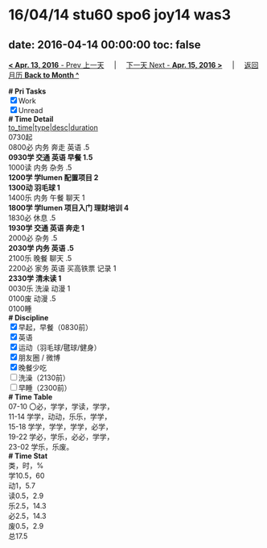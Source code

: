 # 16/04/14 stu60 spo6 joy14 was3

date: 2016-04-14 00:00:00
toc: false
---
[**< Apr. 13, 2016** - Prev 上一天](/lifelogs/2016/04/d13.html) &nbsp; &nbsp; | &nbsp; &nbsp; [下一天 Next - **Apr. 15, 2016 >**](/lifelogs/2016/04/d15.html) &nbsp; &nbsp; |  &nbsp; &nbsp; [返回月历 **Back to Month ^**](/lifelogs/2016/04/index.html)
<br/><div><b># Pri Tasks</b></div><div><input checked="true" type="checkbox"/>Work</div><div><input checked="true" type="checkbox"/>Unread</div><div><b># Time Detail</b></div><div><u>to_time|type|desc|duration</u></div><div>0730起</div><div>0800必 内务 奔走 英语 .5</div><div><b>0930学 交通 英语 早餐 1.5</b></div><div>1000读 内务 杂务 .5</div><div><b>1200学 学lumen 配置项目 2</b></div><div><b>1300动 羽毛球 1</b></div><div>1400乐 内务 午餐 聊天 1</div><div><b>1800学 学lumen 项目入门 理财培训 4</b></div><div>1830必 休息 .5</div><div><b>1930学 交通 英语 奔走 1</b></div><div>2000必 杂务 .5</div><div><b>2030学 内务 英语 .5</b></div><div>2100乐 晚餐 聊天 .5</div><div>2200必 家务 英语 买高铁票 记录 1</div><div><b>2330学 清未读 1</b></div><div>0030乐 洗澡 动漫 1</div><div>0100废 动漫 .5</div><div>0100睡</div><div><b># Discipline</b></div><div><input checked="true" type="checkbox"/>早起，早餐（0830前）</div><div><input checked="true" type="checkbox"/>英语</div><div><input checked="true" type="checkbox"/>运动（羽毛球/毽球/健身）</div><div><input checked="true" type="checkbox"/>朋友圈 / 微博</div><div><input checked="true" type="checkbox"/>晚餐少吃</div><div><input type="checkbox"/>洗澡（2130前）</div><div><input type="checkbox"/>早睡（2300前）</div><div><b># Time Table</b></div><div>07-10 〇必，学学，学读，学学，</div><div>11-14 学学，动动，乐乐，学学，</div><div>15-18 学学，学学，学学，必学，</div><div>19-22 学必，学乐，必必，学学，</div><div>23-02 学乐，乐废。</div><div><b># Time Stat</b></div><div>类，时，%</div><div>学10.5，60</div><div>动1，5.7</div><div>读0.5，2.9</div><div>乐2.5，14.3</div><div>必2.5，14.3</div><div>废0.5，2.9</div><div>总17.5</div>
